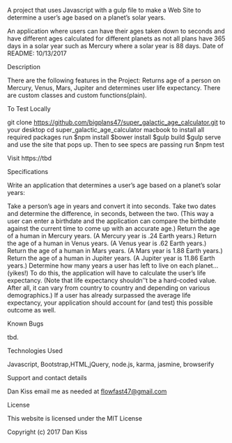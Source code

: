 A project that uses Javascript with a gulp file to make a Web Site to determine a user’s age based on a planet’s solar years.

An application where users can have their ages taken down to seconds and have different ages calculated for different planets as not all plans have 365 days in a solar year such as Mercury where a solar year is 88 days. Date of README: 10/13/2017

Description

There are the following features in the Project: Returns age of a person on Mercury, Venus, Mars, Jupiter and determines user life expectancy. There are custom classes and custom functions(plain).

To Test Locally

git clone https://github.com/bigplans47/super_galactic_age_calculator.git to your desktop cd super_galactic_age_calculator macbook to install all required packages run $npm install $bower install $gulp build $gulp serve and use the site that pops up. Then to see specs are passing run $npm test

Visit https://tbd

Specifications

Write an application that determines a user’s age based on a planet’s solar years:

Take a person’s age in years and convert it into seconds.
Take two dates and determine the difference, in seconds, between the two. (This way a user can enter a birthdate and the application can compare the birthdate against the current time to come up with an accurate age.)
Return the age of a human in Mercury years. (A Mercury year is .24 Earth years.)
Return the age of a human in Venus years. (A Venus year is .62 Earth years.)
Return the age of a human in Mars years. (A Mars year is 1.88 Earth years.)
Return the age of a human in Jupiter years. (A Jupiter year is 11.86 Earth years.)
Determine how many years a user has left to live on each planet… (yikes!) To do this, the application will have to calculate the user’s life expectancy. (Note that life expectancy shouldn’’t be a hard-coded value. After all, it can vary from country to country and depending on various demographics.)
If a user has already surpassed the average life expectancy, your application should account for (and test) this possible outcome as well.

Known Bugs

tbd.

Technologies Used

Javascript, Bootstrap,HTML,jQuery, node.js, karma, jasmine, browserify

Support and contact details

Dan Kiss email me as needed at flowfast47@gmail.com

License

This website is licensed under the MIT License

Copyright (c) 2017 Dan Kiss
